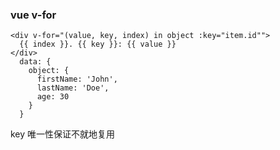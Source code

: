 ### vue v-for
```
<div v-for="(value, key, index) in object :key="item.id"">
  {{ index }}. {{ key }}: {{ value }}
</div>
  data: {
    object: {
      firstName: 'John',
      lastName: 'Doe',
      age: 30
    }
  }
```
key 唯一性保证不就地复用
